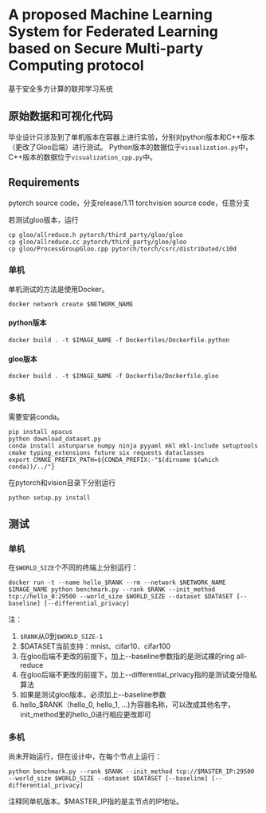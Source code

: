 # A proposed Machine Learning System for Federated Learning based on Secure Multi-party Computing protocol

基于安全多方计算的联邦学习系统

## 原始数据和可视化代码
毕业设计只涉及到了单机版本在容器上进行实验，分别对python版本和C++版本（更改了Gloo后端）进行测试。
Python版本的数据位于`visualization.py`中，C++版本的数据位于`visualization_cpp.py`中。

## Requirements
pytorch source code，分支release/1.11
torchvision source code，任意分支

若测试gloo版本，运行
```
cp gloo/allreduce.h pytorch/third_party/gloo/gloo
cp gloo/allreduce.cc pytorch/third_party/gloo/gloo
cp gloo/ProcessGroupGloo.cpp pytorch/torch/csrc/distributed/c10d
```

### 单机
单机测试的方法是使用Docker。
```
docker network create $NETWORK_NAME
```
#### python版本
```
docker build . -t $IMAGE_NAME -f Dockerfiles/Dockerfile.python
```
#### gloo版本
```
docker build . -t $IMAGE_NAME -f Dockerfile/Dockerfile.gloo
```
### 多机
需要安装conda。
```
pip install opacus
python download_dataset.py
conda install astunparse numpy ninja pyyaml mkl mkl-include setuptools cmake typing_extensions future six requests dataclasses
export CMAKE_PREFIX_PATH=${CONDA_PREFIX:-"$(dirname $(which conda))/../"}
```
在pytorch和vision目录下分别运行
```
python setup.py install
```

## 测试
### 单机
在`$WORLD_SIZE`个不同的终端上分别运行：
```
docker run -t --name hello_$RANK --rm --network $NETWORK_NAME $IMAGE_NAME python benchmark.py --rank $RANK --init_method tcp://hello_0:29500 --world_size $WORLD_SIZE --dataset $DATASET [--baseline] [--differential_privacy]
```

注：
1. `$RANK`从0到`$WORLD_SIZE-1`
2. $DATASET当前支持：mnist、cifar10、cifar100
3. 在gloo后端不更改的前提下，加上--baseline参数指的是测试裸的ring all-reduce
4. 在gloo后端不更改的前提下，加上--differential_privacy指的是测试查分隐私算法
5. 如果是测试gloo版本，必须加上--baseline参数
6. hello_$RANK（hello_0, hello_1, ...)为容器名称，可以改成其他名字，init_method里的hello_0进行相应更改即可

### 多机
尚未开始运行，但在设计中，在每个节点上运行：
```
python benchmark.py --rank $RANK --init_method tcp://$MASTER_IP:29500 --world_size $WORLD_SIZE --dataset $DATASET [--baseline] [--differential_privacy]
```
注释同单机版本。$MASTER_IP指的是主节点的IP地址。
